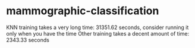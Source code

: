 # mammographic-classification

KNN training takes a very long time: 31351.62 seconds, consider running it only when you have the time
Other training takes a decent amount of time: 2343.33 seconds